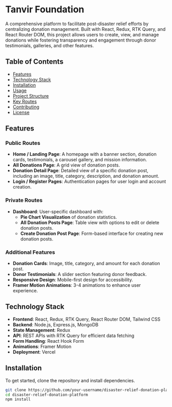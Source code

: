 # Tanvir Foundation

A comprehensive platform to facilitate post-disaster relief efforts by centralizing donation management. Built with React, Redux, RTK Query, and React Router DOM, this project allows users to create, view, and manage donations while fostering transparency and engagement through donor testimonials, galleries, and other features.

## Table of Contents
- [Features](#features)
- [Technology Stack](#technology-stack)
- [Installation](#installation)
- [Usage](#usage)
- [Project Structure](#project-structure)
- [Key Routes](#key-routes)
- [Contributing](#contributing)
- [License](#license)

## Features

### Public Routes
- **Home / Landing Page**: A homepage with a banner section, donation cards, testimonials, a carousel gallery, and mission information.
- **All Donations Page**: A grid view of donation posts.
- **Donation Detail Page**: Detailed view of a specific donation post, including an image, title, category, description, and donation amount.
- **Login / Register Pages**: Authentication pages for user login and account creation.

### Private Routes
- **Dashboard**: User-specific dashboard with:
  - **Pie Chart Visualization** of donation statistics.
  - **All Donation Posts Page**: Table view with options to edit or delete donation posts.
  - **Create Donation Post Page**: Form-based interface for creating new donation posts.

### Additional Features
- **Donation Cards**: Image, title, category, and amount for each donation post.
- **Donor Testimonials**: A slider section featuring donor feedback.
- **Responsive Design**: Mobile-first design for accessibility.
- **Framer Motion Animations**: 3-4 animations to enhance user experience.

## Technology Stack
- **Frontend**: React, Redux, RTK Query, React Router DOM, Tailwind CSS
- **Backend**: Node.js, Express.js, MongoDB
- **State Management**: Redux
- **API**: REST APIs with RTK Query for efficient data fetching
- **Form Handling**: React Hook Form
- **Animations**: Framer Motion
- **Deployment**: Vercel

## Installation

To get started, clone the repository and install dependencies.

```bash
git clone https://github.com/your-username/disaster-relief-donation-platform.git
cd disaster-relief-donation-platform
npm install
